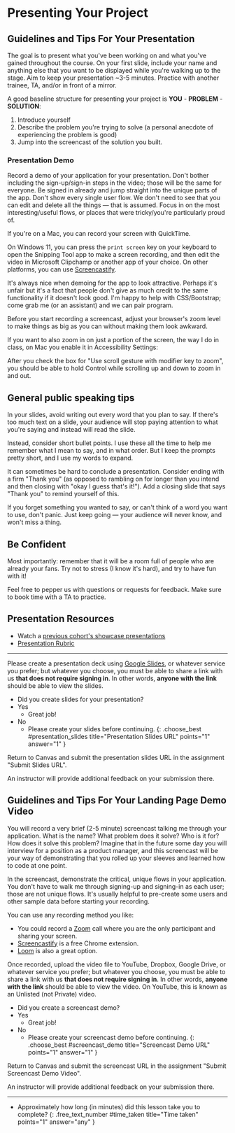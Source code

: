 # Presenting Your Project

<!-- TODO: intro -->

<!-- TODO: objectives -->

<!-- TODO: Timeline

maybe have them reference announcements or schedule for next showcase?

previous example
- July 31 + Aug 1: Rehearsals
- August 6+7: Final Presentations, Room 2032
- Wednesday August 14: Final Projects Due (Grading starts Monday August 19)
- Thursday, August 15, 3-7pm: The Showcase! Discovery Room. A science fair style demo where you can network and show off your project with co-workers, friends, and family.
- Friday, August 16, Turn in equipment
-->

## Guidelines and Tips For Your Presentation

The goal is to present what you've been working on and what you've gained throughout the course. On your first slide, include your name and anything else that you want to be displayed while you're walking up to the stage. Aim to keep your presentation ~3-5 minutes. Practice with another trainee, TA, and/or in front of a mirror.

A good baseline structure for presenting your project is **YOU** - **PROBLEM** - **SOLUTION**:

1. Introduce yourself
2. Describe the problem you're trying to solve (a personal anecdote of experiencing the problem is good)
3. Jump into the screencast of the solution you built.

### Presentation Demo

<!-- TODO: add link to presentations that did this well -->
Record a demo of your application for your presentation. Don't bother including the sign-up/sign-in steps in the video; those will be the same for everyone. Be signed in already and jump straight into the unique parts of the app. Don't show every single user flow. We don't need to see that you can edit and delete all the things — that is assumed. Focus in on the most interesting/useful flows, or places that were tricky/you're particularly proud of.

<aside>

If you're on a Mac, you can record your screen with QuickTime.

On Windows 11, you can press the `print screen` key on your keyboard to open the Snipping Tool app to make a screen recording, and then edit the video in Microsoft Clipchamp or another app of your choice. On other platforms, you can use [Screencastify](https://www.screencastify.com/).
</aside>

It's always nice when demoing for the app to look attractive. Perhaps it's unfair but it's a fact that people don't give as much credit to the same functionality if it doesn't look good. I'm happy to help with CSS/Bootstrap; come grab me (or an assistant) and we can pair program.

<aside>
<!-- zoom / accessibility -->

Before you start recording a screencast, adjust your browser's zoom level to make things as big as you can without making them look awkward.

If you want to also zoom in on just a portion of the screen, the way I do in class, on Mac you enable it in Accessibility Settings:

After you check the box for "Use scroll gesture with modifier key to zoom", you should be able to hold Control while scrolling up and down to zoom in and out.

</aside>

## General public speaking tips
In your slides, avoid writing out every word that you plan to say. If there's too much text on a slide, your audience will stop paying attention to what you're saying and instead will read the slide.

Instead, consider short bullet points. I use these all the time to help me remember what I mean to say, and in what order. But I keep the prompts pretty short, and I use my words to expand.

It can sometimes be hard to conclude a presentation. Consider ending with a firm "Thank you" (as opposed to rambling on for longer than you intend and then closing with "okay I guess that's it!"). Add a closing slide that says "Thank you" to remind yourself of this.

If you forget something you wanted to say, or can't think of a word you want to use, don't panic. Just keep going — your audience will never know, and won't miss a thing.

## Be Confident
Most importantly: remember that it will be a room full of people who are already your fans. Try not to stress (I know it's hard), and try to have fun with it!

Feel free to pepper us with questions or requests for feedback. Make sure to book time with a TA to practice.

## Presentation Resources

<!-- TODO: add more recordings of presentations -->
- Watch a [previous cohort's showcase presentations](https://www.youtube.com/watch?v=-qE2K8ThbRo)
- [Presentation Rubric](https://github.com/DPI-WE/rubric/blob/main/sdf/final-project/presentation.md)

---

Please create a presentation deck using [Google Slides](https://workspace.google.com/products/slides/), or whatever service you prefer; but whatever you choose, you must be able to share a link with us **that does not require signing in**. In other words, **anyone with the link** should be able to view the slides.

- Did you create slides for your presentation?
- Yes
  - Great job!
- No
  - Please create your slides before continuing.
{: .choose_best #presentation_slides title="Presentation Slides URL" points="1" answer="1" }

<div class="alert alert-danger mt-2">

Return to Canvas and submit the presentation slides URL in the assignment "Submit Slides URL".

An instructor will provide additional feedback on your submission there.

</div>

## Guidelines and Tips For Your Landing Page Demo Video

You will record a very brief (2-5 minute) screencast talking me through your application. What is the name? What problem does it solve? Who is it for? How does it solve this problem? Imagine that in the future some day you will interview for a position as a product manager, and this screencast will be your way of demonstrating that you rolled up your sleeves and learned how to code at one point.

In the screencast, demonstrate the critical, unique flows in your application. You don't have to walk me through signing-up and signing-in as each user; those are not unique flows. It's usually helpful to pre-create some users and other sample data before starting your recording.

You can use any recording method you like:

- You could record a [Zoom](https://zoom.us) call where you are the only participant and sharing your screen.
- [Screencastify](https://www.screencastify.com/) is a free Chrome extension.
- [Loom](https://www.loom.com/) is also a great option.

<!-- TODO: examples -->

Once recorded, upload the video file to YouTube, Dropbox, Google Drive, or whatever service you prefer; but whatever you choose, you must be able to share a link with us **that does not require signing in**. In other words, **anyone with the link** should be able to view the video. On YouTube, this is known as an Unlisted (not Private) video.

- Did you create a screencast demo?
- Yes
  - Great job!
- No
  - Please create your screencast demo before continuing.
{: .choose_best #screencast_demo title="Screencast Demo URL" points="1" answer="1" }

<div class="alert alert-danger mt-2">

Return to Canvas and submit the screencast URL in the assignment "Submit Screencast Demo Video".

An instructor will provide additional feedback on your submission there.

</div>

---

- Approximately how long (in minutes) did this lesson take you to complete?
{: .free_text_number #time_taken title="Time taken" points="1" answer="any" }
